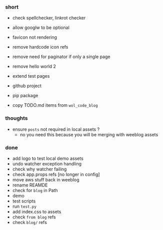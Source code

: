 ### short

- check spellchecker, linkrot checker

- allow googlw to be optional
- favicon not rendering
- remove hardcode icon refs
- remove need for paginator if only a single page
- remove hello world 2

- extend test pages
- github project
- pip package

- copy TODO.md items from `wol_code_blog`

### thoughts

- ensure `posts` not required in local assets ?
  - no you need this because you will be merging with weeblog assets

### done

- add logo to test local demo assets
- undo watcher exception handling
- check why watcher failing
- check app.props refs [no longer in config]
- move aws stuff back in weeblog
- rename REAMDE
- check for `blog` in Path
- demo
- test scripts
- run `test.py`
- add index.css to assets
- check `from blog` refs
- check `blog/` refs

